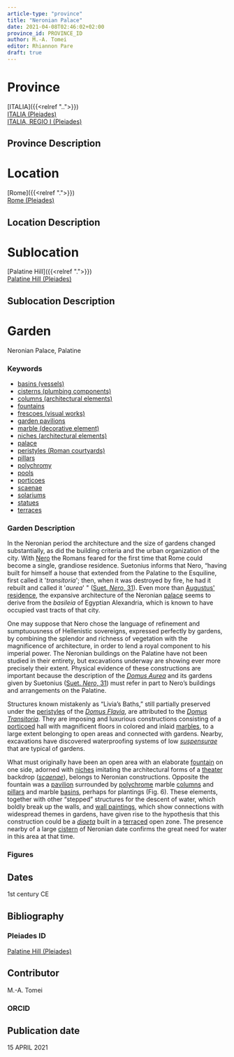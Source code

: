 ```yaml
---
article-type: "province"
title: "Neronian Palace"
date: 2021-04-08T02:46:02+02:00
province_id: PROVINCE_ID
author: M.-A. Tomei
editor: Rhiannon Pare
draft: true
---
```


# Province

[ITALIA]({{<relref "..">}})\
[ITALIA (Pleiades)](https://pleiades.stoa.org/places/1052)\
[ITALIA, REGIO I (Pleiades)](https://pleiades.stoa.org/places/441075550)

## Province Description


# Location

[Rome]({{<relref ".">}}) \
[Rome (Pleiades)](https://pleiades.stoa.org/places/423025)

## Location Description


# Sublocation

[Palatine Hill]({{<relref ".">}}) \
[Palatine Hill (Pleiades)](https://pleiades.stoa.org/places/971691208)

## Sublocation Description

# Garden

Neronian Palace, Palatine

### Keywords

- [basins (vessels)](http://vocab.getty.edu/page/aat/300045614)
- [cisterns (plumbing components)](http://vocab.getty.edu/page/aat/300052558)
- [columns (architectural elements)](http://vocab.getty.edu/page/aat/300001571)
- [fountains](http://vocab.getty.edu/page/aat/300006179)
- [frescoes (visual works)](http://vocab.getty.edu/page/aat/300177433)
- [garden pavilions](http://vocab.getty.edu/page/aat/300006819)
- [marble (decorative element)](http://vocab.getty.edu/page/aat/300011443)
- [niches (architectural elements)](http://vocab.getty.edu/page/aat/300002704)
- [palace](http://vocab.getty.edu/page/aat/300005734)
- [peristyles (Roman courtyards)](http://vocab.getty.edu/page/aat/300080971)
- [pillars](http://vocab.getty.edu/page/aat/300264605)
- [polychromy](http://vocab.getty.edu/page/aat/300247962)
- [pools](http://vocab.getty.edu/page/aat/300008692)
- [porticoes](http://vocab.getty.edu/page/aat/300004145)
- [scaenae](http://vocab.getty.edu/page/aat/300004681)
- [solariums](http://vocab.getty.edu/page/aat/300004179)
- [statues](http://vocab.getty.edu/page/aat/300047600)
- [terraces](http://vocab.getty.edu/page/aat/300004182)

### Garden Description

In the Neronian period the architecture and the size of gardens changed substantially, as did the building criteria and the urban organization of the city. With [Nero](https://www.britannica.com/biography/Nero-Roman-emperor) the Romans feared for the first time that Rome could become a single, grandiose residence. Suetonius informs that Nero, “having built for himself a house that extended from the Palatine to the Esquiline, first called it '*transitoria*'; then, when it was destroyed by fire, he had it rebuilt and called it '*aurea*' " ([Suet. *Nero*, 31](http://www.perseus.tufts.edu/hopper/text?doc=Perseus:abo:phi,1348,016:31)). Even more than [Augustus' residence](https://en.wikipedia.org/wiki/House_of_Augustus), the expansive architecture of the Neronian [palace](http://vocab.getty.edu/page/aat/300005734) seems to derive from the *basileia* of Egyptian Alexandria, which is known to have occupied vast tracts of that city.

One may suppose that Nero chose the language of refinement and sumptuousness of Hellenistic sovereigns, expressed perfectly by gardens, by combining the splendor and richness of vegetation with the magnificence of architecture, in order to lend a royal component to his imperial power. The Neronian buildings on the Palatine have not been studied in their entirety, but excavations underway are showing ever more precisely their extent.  Physical evidence of these constructions are important because the description of the [*Domus Aurea*](https://en.wikipedia.org/wiki/Domus_Aurea) and its gardens given by Suetonius ([Suet. *Nero*, 31](http://www.perseus.tufts.edu/hopper/text?doc=Perseus:abo:phi,1348,016:31)) must refer in part to Nero’s buildings and arrangements on the Palatine.

Structures known mistakenly as “Livia’s Baths,” still partially preserved under the [peristyles](http://vocab.getty.edu/page/aat/300004029) of the [*Domus Flavia*](https://en.wikipedia.org/wiki/Flavian_Palace), are attributed to the [*Domus Transitoria*](https://en.wikipedia.org/wiki/Domus_Transitoria). They are imposing and luxurious constructions consisting of a [porticoed](http://vocab.getty.edu/page/aat/300004145) hall with magnificent floors in colored and inlaid [marbles](http://vocab.getty.edu/page/aat/300011443), to a large extent belonging to open areas and connected with gardens. Nearby, excavations have discovered waterproofing systems of low [*suspensurae*](https://en.wikipedia.org/wiki/Suspensura) that are typical of gardens.

What must originally have been an open area with an elaborate [fountain](http://vocab.getty.edu/page/aat/300006179) on one side, adorned with [niches](http://vocab.getty.edu/page/aat/300002704) imitating the architectural forms of a [theater](http://vocab.getty.edu/page/aat/300007117) backdrop ([*scaenae*](http://vocab.getty.edu/page/aat/300004681)), belongs to Neronian constructions. Opposite the fountain was a [pavilion](http://vocab.getty.edu/page/aat/300006819) surrounded by [polychrome]( http://vocab.getty.edu/page/aat/300247962) marble [columns](http://vocab.getty.edu/page/aat/300001571) and [pillars](http://vocab.getty.edu/page/aat/300264605) and marble [basins](http://vocab.getty.edu/page/aat/300045614), perhaps for plantings (Fig. 6). These elements, together with other “stepped” structures for the descent of water, which boldly break up the walls, and [wall paintings](http://vocab.getty.edu/page/aat/300177433), which show connections with widespread themes in gardens, have given rise to the hypothesis that this construction could be a [*diaeta*](https://referenceworks.brillonline.com/entries/brill-s-new-pauly/diaeta-e316370?s.num=11) built in a [terraced](http://vocab.getty.edu/page/aat/300004182) open zone. The presence nearby of a large [cistern](http://vocab.getty.edu/page/aat/300052558) of Neronian date confirms the great need for water in this area at that time.

### Figures


## Dates

1st century CE

## Bibliography



### Pleiades ID

[Palatine Hill (Pleiades)](https://pleiades.stoa.org/places/971691208)

## Contributor

M.-A. Tomei

### ORCID


## Publication date
 15 APRIL 2021
